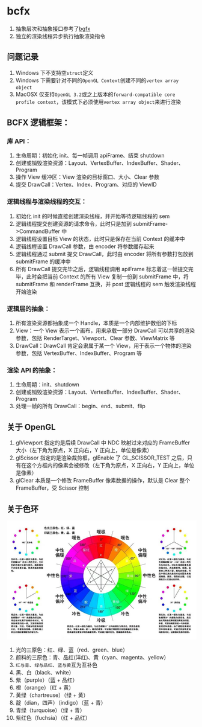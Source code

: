 # bcfx

1. 抽象层次和抽象接口参考了[bgfx](https://github.com/bkaradzic/bgfx)
2. 独立的渲染线程异步执行抽象渲染指令

## 问题记录

1. Windows 下不支持空`struct`定义
2. Windows 下需要针对不同的`OpenGL Context`创建不同的`vertex array object`
3. MacOSX 仅支持`OpenGL 3.2`或之上版本的`forward-compatible core profile context`，该模式下必须使用`vertex array object`来进行渲染

## BCFX 逻辑框架：

### 库 API：

1. 生命周期：初始化 init、每一帧调用 apiFrame、结束 shutdown
2. 创建或销毁渲染资源：Layout、VertexBuffer、IndexBuffer、Shader、Program
3. 操作 View 缓冲区：View 渲染的目标窗口、大小、Clear 参数
4. 提交 DrawCall：Vertex、Index、Program、对应的 ViewID

### 逻辑线程与渲染线程的交互：

1. 初始化 init 的时候直接创建渲染线程，并开始等待逻辑线程的 sem
2. 逻辑线程提交创建资源的请求命令，此时只是加到 submitFrame->CommandBuffer 中
3. 逻辑线程设置目标 View 的状态，此时只是保存在当前 Context 的缓冲中
4. 逻辑线程设置 DrawCall 参数，由 encoder 将参数缓存起来
5. 逻辑线程通过 submit 提交 DrawCall，此时由 encoder 将所有参数打包放到 submitFrame 的缓冲中
6. 所有 DrawCall 提交完毕之后，逻辑线程调用 apiFrame 标志着这一帧提交完毕，此时会把当前 Context 的所有 View 复制一份到 submitFrame 中，将 submitFrame 和 renderFrame 互换，并 post 逻辑线程的 sem 触发渲染线程开始渲染

### 逻辑层的抽象：

1. 所有渲染资源都抽象成一个 Handle，本质是一个内部维护数组的下标
2. View：一个 View 表示一个画布，用来承载一部分 DrawCall 可以共享的渲染参数，包括 RenderTarget、Viewport、Clear 参数、ViewMatrix 等
3. DrawCall：DrawCall 肯定会隶属于某一个 View，用于表示一个物体的渲染参数，包括 VertexBuffer、IndexBuffer、Program 等

### 渲染 API 的抽象：

1. 生命周期：init、shutdown
2. 创建或销毁渲染资源：Layout、VertexBuffer、IndexBuffer、Shader、Program
3. 处理一帧的所有 DrawCall：begin、end、submit、flip

## 关于 OpenGL

1. glViewport 指定的是后续 DrawCall 中 NDC 映射过来对应的 FrameBuffer 大小（左下角为原点，X 正向右，Y 正向上，单位是像素）
2. glScissor 指定的是渲染裁剪框，glEnable 了 GL_SCISSOR_TEST 之后，只有在这个方框内的像素会被修改（左下角为原点，X 正向右，Y 正向上，单位是像素）
3. glClear 本质是一个修改 FrameBuffer 像素数据的操作，默认是 Clear 整个 FrameBuffer，受 Scissor 控制

## 关于色环

![色环](ColorCircle.jpeg)

1. 光的三原色：红、绿、蓝（red、green、blue）
2. 颜料的三原色：青、品红(洋红)、黄（cyan、magenta、yellow）
3. `红与青`、`绿与品红`、`蓝与黄`互为互补色
4. 黑、白（black、white）
5. 紫（purple）（蓝 + 品红）
6. 橙（orange）（红 + 黄）
7. 黄绿（chartreuse）（绿 + 黄）
8. 靛（dian，四声）（indigo）（蓝 + 青）
9. 青绿（turquoise）（绿 + 青）
10. 紫红色（fuchsia）（红 + 品红）
